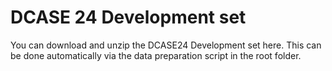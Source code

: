 # DCASE 24 Development set

You can download and unzip the DCASE24 Development set here.
This can be done automatically via the data preparation script in the root folder.
